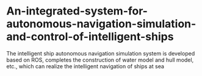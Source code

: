 # An-integrated-system-for-autonomous-navigation-simulation-and-control-of-intelligent-ships
The intelligent ship autonomous navigation simulation system is developed based on ROS, completes the construction of water model and hull model, etc., which can realize the intelligent navigation of ships at sea
